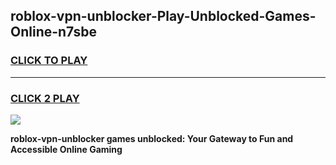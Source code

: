 
## roblox-vpn-unblocker-Play-Unblocked-Games-Online-n7sbe
<h3>
<a href="https://premium76.site?title=roblox-vpn-unblocker&ref=25A">CLICK TO PLAY</a></h3>
<hr>

<h3>
<a href="https://premium76.site?title=roblox-vpn-unblocker&ref=25A">CLICK 2 PLAY</a>
  
</h3>

<a href="https://premium76.site?title=roblox-vpn-unblocker&ref=25A"><img src="https://clearcache.store/games.png"></a>


**roblox-vpn-unblocker games unblocked: Your Gateway to Fun and Accessible Online Gaming**

